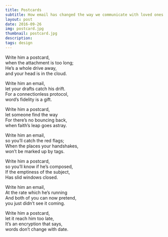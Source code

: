 ```yaml
---
title: Postcards
subtitle: How email has changed the way we communicate with loved ones
layout: post
date: 2016-09-26
img: postcard.jpg
thumbnail: postcard.jpg
description: 
tags: design
---
```


Write him a postcard,  
when the attachment is too long;  
He’s  a whole drive away,  
and your head is in the cloud.

Write him an email,  
let your drafts catch his drift.  
For a connectionless protocol,  
word’s fidelity is a gift.

Write him a postcard,  
let someone find the way  
For  there’s no bouncing back,  
when faith’s leap goes astray.

Write him an email,  
so you’ll catch the red flags;  
When the places your handshakes,  
won’t be marked up by tags.

Write him a postcard,  
so you’ll know if he’s composed,  
If the emptiness of the subject,  
Has slid windows closed.

Write him an email,  
At the rate  which he’s running  
And both of you can now pretend,  
you just didn’t see it coming.

Write him a postcard,  
let it reach him too late,  
It’s an encryption that says,  
words don’t change with  date.


